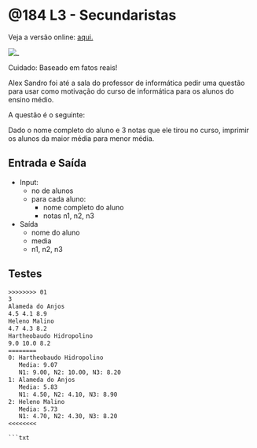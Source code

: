 # @184 L3 - Secundaristas

Veja a versão online: [aqui.](https://github.com/qxcodefup/arcade/blob/master/base/184/Readme.md)

![_](https://raw.githubusercontent.com/qxcodefup/arcade/master/base/184/cover.jpg)

Cuidado: Baseado em fatos reais!

Alex Sandro foi até a sala do professor de informática pedir uma questão para usar como motivação do curso de informática para os alunos do ensino médio.

A questão é o seguinte:

Dado o nome completo do aluno e 3 notas que ele tirou no curso, imprimir os alunos da maior média para menor média.

## Entrada e Saída
- Input:
    - no de alunos
    - para cada aluno:
        - nome completo do aluno
        - notas n1, n2, n3
- Saída
    - nome do aluno
    - media
    - n1, n2, n3

## Testes

```txt
>>>>>>>> 01
3
Alameda do Anjos
4.5 4.1 8.9
Heleno Malino
4.7 4.3 8.2
Hartheobaudo Hidropolino
9.0 10.0 8.2
========
0: Hartheobaudo Hidropolino
   Media: 9.07
   N1: 9.00, N2: 10.00, N3: 8.20
1: Alameda do Anjos
   Media: 5.83
   N1: 4.50, N2: 4.10, N3: 8.90
2: Heleno Malino
   Media: 5.73
   N1: 4.70, N2: 4.30, N3: 8.20
<<<<<<<<

```txt
